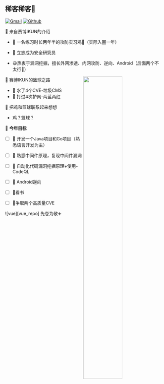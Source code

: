 ##  稀客稀客👋
[![Gmail](https://img.shields.io/badge/-Gmail-c14438?style=flat&logo=Gmail&logoColor=white)](mailto:774781684@qq.com)
[![Github](https://img.shields.io/badge/-Github-000?style=flat&logo=Github&logoColor=white)](https://github.com/CyberIKUN)

🦃 来自赛博IKUN的介绍

 - 🔭 一名练习时长两年半的攻防实习鸡🐓（实际入圈一年）

 - 🌱 立志成为安全研究员
 - 😃热衷于漏洞挖掘，擅长外网渗透、内网攻防、逆向、Android（后面两个不太行🥸）

🐤 赛博IKUN的篮球之路
<img width="50%" align="right" src="https://github-readme-stats.vercel.app/api?username=CyberIKUN&show_icons=true&theme=vue&count_private=false" />

- 💩 水了4个CVE-垃圾CMS
- 🤯 打过4次护网-两蓝两红



 🏀 把鸡和篮球联系起来想想

 - 鸡？篮球？

🚩 **今年目标**

- [ ] 🎢 开发一个Java项目和Go项目（熟悉语言开发为主）
- [ ] 🎈 熟悉中间件原理，复现中间件漏洞
- [ ] 💎 自动化代码漏洞挖掘原理+使用-CodeQL
- [ ] 🎄 Android逆向
- [ ] 📖看书
- [ ] 💪争取两个高质量CVE


![vue][vue_repo]
先卷为敬✈️
